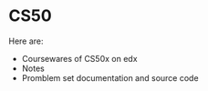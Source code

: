# CS50

Here are:
- Coursewares of CS50x on edx
- Notes
- Promblem set documentation and source code
